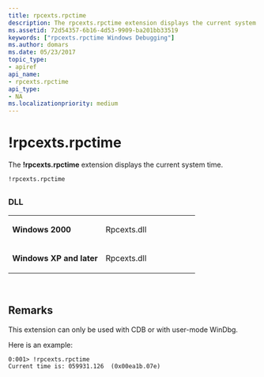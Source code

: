```yaml
---
title: rpcexts.rpctime
description: The rpcexts.rpctime extension displays the current system time.
ms.assetid: 72d54357-6b16-4d53-9909-ba201bb33519
keywords: ["rpcexts.rpctime Windows Debugging"]
ms.author: domars
ms.date: 05/23/2017
topic_type:
- apiref
api_name:
- rpcexts.rpctime
api_type:
- NA
ms.localizationpriority: medium
---
```


# !rpcexts.rpctime


The **!rpcexts.rpctime** extension displays the current system time.

```
!rpcexts.rpctime 
```

## <span id="ddk__rpcexts_rpctime_dbg"></span><span id="DDK__RPCEXTS_RPCTIME_DBG"></span>


### <span id="DLL"></span><span id="dll"></span>DLL

<table>
<colgroup>
<col width="50%" />
<col width="50%" />
</colgroup>
<tbody>
<tr class="odd">
<td align="left"><p><strong>Windows 2000</strong></p></td>
<td align="left"><p>Rpcexts.dll</p></td>
</tr>
<tr class="even">
<td align="left"><p><strong>Windows XP and later</strong></p></td>
<td align="left"><p>Rpcexts.dll</p></td>
</tr>
</tbody>
</table>

 

Remarks
-------

This extension can only be used with CDB or with user-mode WinDbg.

Here is an example:

```
0:001> !rpcexts.rpctime
Current time is: 059931.126  (0x00ea1b.07e)
```

 

 






